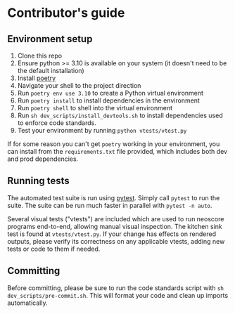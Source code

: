 # Contributor's guide

## Environment setup

1. Clone this repo
2. Ensure python >= 3.10 is available on your system (it doesn't need to be the default installation)
3. Install [poetry](https://python-poetry.org)
4. Navigate your shell to the project direction
5. Run `poetry env use 3.10` to create a Python virtual environment
6. Run `poetry install` to install dependencies in the environment
7. Run `poetry shell` to shell into the virtual environment
8. Run `sh dev_scripts/install_devtools.sh` to install dependencies used to enforce code standards.
9. Test your environment by running `python vtests/vtest.py`

If for some reason you can't get `poetry` working in your environment, you can install from the `requirements.txt` file provided, which includes both dev and prod dependencies.

## Running tests

The automated test suite is run using [pytest](https://docs.pytest.org/). Simply call `pytest` to run the suite. The suite can be run much faster in parallel with `pytest -n auto`.

Several visual tests ("vtests") are included which are used to run neoscore programs end-to-end, allowing manual visual inspection. The kitchen sink test is found at `vtests/vtest.py`. If your change has effects on rendered outputs, please verify its correctness on any applicable vtests, adding new tests or code to them if needed.

## Committing

Before committing, please be sure to run the code standards script with `sh dev_scripts/pre-commit.sh`. This will format your code and clean up imports automatically.

